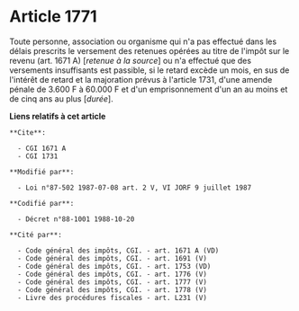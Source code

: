 # Article 1771

Toute personne, association ou organisme qui n'a pas effectué dans les délais prescrits le versement des retenues opérées au
titre de l'impôt sur le revenu (art. 1671 A) [*retenue à la source*] ou n'a effectué que des versements insuffisants est
passible, si le retard excède un mois, en sus de l'intérêt de retard et la majoration prévus à l'article 1731, d'une amende
pénale de 3.600 F à 60.000 F et d'un emprisonnement d'un an au moins et de cinq ans au plus [*durée*].

**Liens relatifs à cet article**

	**Cite**:

	  - CGI 1671 A
	  - CGI 1731

	**Modifié par**:

	  - Loi n°87-502 1987-07-08 art. 2 V, VI JORF 9 juillet 1987

	**Codifié par**:

	  - Décret n°88-1001 1988-10-20

	**Cité par**:

	  - Code général des impôts, CGI. - art. 1671 A (VD)
	  - Code général des impôts, CGI. - art. 1691 (V)
	  - Code général des impôts, CGI. - art. 1753 (VD)
	  - Code général des impôts, CGI. - art. 1776 (V)
	  - Code général des impôts, CGI. - art. 1777 (V)
	  - Code général des impôts, CGI. - art. 1778 (V)
	  - Livre des procédures fiscales - art. L231 (V)
